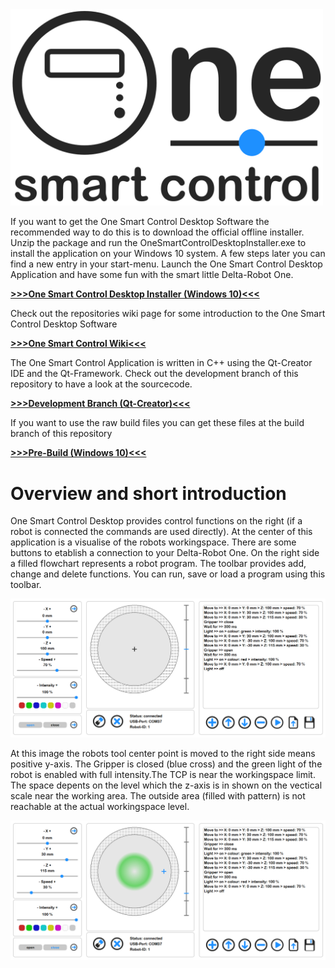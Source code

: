 <Img src="https://github.com/deltarobotone/image_database/blob/master/logos/logos%20(8).PNG" width=500>

If you want to get the One Smart Control Desktop Software the recommended way to do this is to download the official offline installer. Unzip the package and run the OneSmartControlDesktopInstaller.exe to install the application on your Windows 10 system. A few steps later you can find a new entry in your start-menu. Launch the One Smart Control Desktop Application and have some fun with the smart little Delta-Robot One.

[**>>>One Smart Control Desktop Installer (Windows 10)<<<**]()

Check out the repositories wiki page for some introduction to the One Smart Control Desktop Software

[**>>>One Smart Control Wiki<<<**]()

The One Smart Control Application is written in C++ using the Qt-Creator IDE and the Qt-Framework. Check out the development branch of this repository to have a look at the sourcecode.

[**>>>Development Branch (Qt-Creator)<<<**]()

If you want to use the raw build files you can get these files at the build branch of this repository 

[**>>>Pre-Build (Windows 10)<<<**]()

# Overview and short introduction

One Smart Control Desktop provides control functions on the right (if a robot is connected the commands are used directly). At the center of this application is a visualise of the robots workingspace. There are some buttons to etablish a connection to your Delta-Robot One. On the right side a filled flowchart represents a robot program. The toolbar provides add, change and delete functions. You can run, save or load a program using this toolbar.

[<img src="https://raw.githubusercontent.com/deltarobotone/image_database/master/smart_control/smart_control%20(1).png" width="1000">](https://raw.githubusercontent.com/deltarobotone/image_database/master/smart_control/smart_control%20(1).png)



At this image the robots tool center point is moved to the right side means positive y-axis. The Gripper is closed (blue cross) and the green light of the robot is enabled with full intensity.The TCP is near the workingspace limit. The space depents on the level which the z-axis is in shown on the vectical scale near the working area. The outside area (filled with pattern) is not reachable at the actual workingspace level.

[<img src="https://raw.githubusercontent.com/deltarobotone/image_database/master/smart_control/smart_control%20(2).png" width="1000">](https://raw.githubusercontent.com/deltarobotone/image_database/master/smart_control/smart_control%20(2).png)
